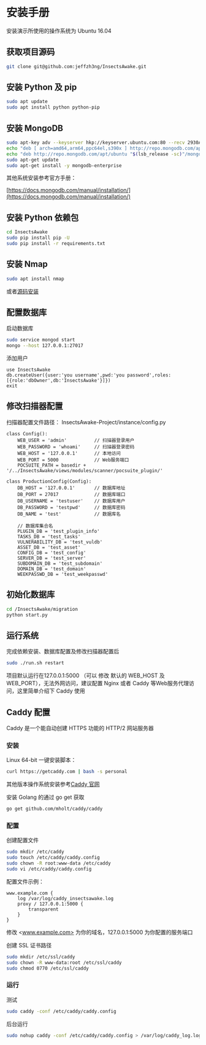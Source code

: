# 安装手册

安装演示所使用的操作系统为 Ubuntu 16.04

## 获取项目源码

```bash
git clone git@github.com:jeffzh3ng/InsectsAwake.git
```

## 安装 Python 及 pip

```bash
sudo apt update
sudo apt install python python-pip
```

## 安装 MongoDB

```bash
sudo apt-key adv --keyserver hkp://keyserver.ubuntu.com:80 --recv 2930ADAE8CAF5059EE73BB4B58712A2291FA4AD5
echo "deb [ arch=amd64,arm64,ppc64el,s390x ] http://repo.mongodb.com/apt/ubuntu xenial/mongodb-enterprise/3.6 multiverse" | sudo tee /etc/apt/sources.list.d/mongodb-enterprise.listecho "deb http://repo.mongodb.com/apt/ubuntu "$(lsb_release -sc)"/mongodb-enterprise/3.4 multiverse" | sudo tee /etc/apt/sources.list.d/mongodb-enterprise-3.4.list
echo "deb http://repo.mongodb.com/apt/ubuntu "$(lsb_release -sc)"/mongodb-enterprise/3.4 multiverse" | sudo tee /etc/apt/sources.list.d/mongodb-enterprise-3.4.list
sudo apt-get update
sudo apt-get install -y mongodb-enterprise
```

其他系统安装参考官方手册：

[https://docs.mongodb.com/manual/installation/](https://docs.mongodb.com/manual/installation/)

## 安装 Python 依赖包

```bash
cd InsectsAwake
sudo pip install pip -U
sudo pip install -r requirements.txt
```

## 安装 Nmap

```bash
sudo apt install nmap
```

或者[源码安装](https://github.com/nmap/nmap)

## 配置数据库

启动数据库

```bash
sudo service mongod start
mongo --host 127.0.0.1:27017
```

添加用户

```
use InsectsAwake
db.createUser({user:'you username',pwd:'you password',roles:[{role:'dbOwner',db:'InsectsAwake'}]})
exit
```

## 修改扫描器配置

扫描器配置文件路径：
InsectsAwake-Project/instance/config.py

```
class Config():
    WEB_USER = 'admin'          // 扫描器登录用户
    WEB_PASSWORD = 'whoami'     // 扫描器登录密码
    WEB_HOST = '127.0.0.1'      // 本地访问
    WEB_PORT = 5000             // Web服务端口
    POCSUITE_PATH = basedir + '/../InsectsAwake/views/modules/scanner/pocsuite_plugin/'
    
class ProductionConfig(Config):
    DB_HOST = '127.0.0.1'       // 数据库地址
    DB_PORT = 27017             // 数据库端口
    DB_USERNAME = 'testuser'    // 数据库用户
    DB_PASSWORD = 'testpwd'     // 数据库密码
    DB_NAME = 'test'            // 数据库名
    
    // 数据库集合名
    PLUGIN_DB = 'test_plugin_info'
    TASKS_DB = 'test_tasks'
    VULNERABILITY_DB = 'test_vuldb'
    ASSET_DB = 'test_asset'
    CONFIG_DB = 'test_config'
    SERVER_DB = 'test_server'
    SUBDOMAIN_DB = 'test_subdomain'
    DOMAIN_DB = 'test_domain'
    WEEKPASSWD_DB = 'test_weekpasswd'
```

## 初始化数据库

```bash
cd /InsectsAwake/migration
python start.py
```

## 运行系统

完成依赖安装、数据库配置及修改扫描器配置后

```bash
sudo ./run.sh restart
```

项目默认运行在127.0.0.1:5000 （可以 修改 默认的 WEB_HOST 及 WEB_PORT），无法外网访问，建议配置 Nginx 或者 Caddy 等Web服务代理访问，这里简单介绍下 Caddy 使用

## Caddy 配置

Caddy 是一个能自动创建 HTTPS 功能的 HTTP/2 网站服务器

### 安装

Linux 64-bit 一键安装脚本：

```bash
curl https://getcaddy.com | bash -s personal
```

其他版本操作系统安装参考[Caddy 官网](https://caddyserver.com/download)

安装 Golang 的通过 go get 获取

```bash
go get github.com/mholt/caddy/caddy
```

### 配置

创建配置文件
```bash
sudo mkdir /etc/caddy
sudo touch /etc/caddy/caddy.config
sudo chown -R root:www-data /etc/caddy
sudo vi /etc/caddy/caddy.config
```

配置文件示例：
```config
www.example.com {
    log /var/log/caddy_insectsawake.log
    proxy / 127.0.0.1:5000 {
        transparent 
    }
}
```

修改 <www.example.com> 为你的域名，127.0.0.1:5000 为你配置的服务端口

创建 SSL 证书路径
```bash
sudo mkdir /etc/ssl/caddy
sudo chown -R www-data:root /etc/ssl/caddy
sudo chmod 0770 /etc/ssl/caddy
```

### 运行

测试

```bash
sudo caddy -conf /etc/caddy/caddy.config
```

后台运行

```bash
sudo nohup caddy -conf /etc/caddy/caddy.config > /var/log/caddy_log.log &
```
